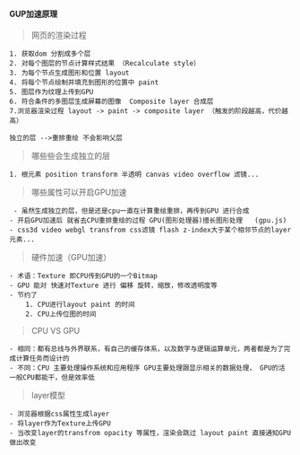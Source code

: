 ####  GUP加速原理
> 网页的渲染过程
 
    1. 获取dom 分割成多个层
    2. 对每个图层的节点计算样式结果 （Recalculate style）
    3. 为每个节点生成图形和位置 layout 
    4. 将每个节点绘制并填充到图形的位置中 paint 
    5. 图层作为纹理上传到GPU
    6. 符合条件的多图层生成屏幕的图像  Composite layer 合成层
    7.浏览器渲染过程 layout -> paint -> composite layer （触发的阶段越高，代价越高）

    独立的层 -->重排重绘 不会影响父层
    
 > 哪些些会生成独立的层
 
    1. 根元素 position transform 半透明 canvas video overflow 滤镜...

 > 哪些属性可以开启GPU加速 
 
 	 - 虽然生成独立的层，但是还是cpu一直在计算重绘重排，再传到GPU 进行合成
    - 开启GPU加速后 就省去CPU重排重绘的过程 GPU(图形处理器)擅长图形处理   (gpu.js)
    - css3d video webgl transfrom css滤镜 flash z-index大于某个相邻节点的layer元素... 
    
> 硬件加速（GPU加速）
 
    - 术语：Texture 即CPU传到GPU的一个Bitmap
    - GPU 能对 快速对Texture 进行 偏移 旋转，缩放，修改透明度等
    - 节约了 
        1. CPU进行layout paint 的时间 
        2. CPU上传位图的时间
    
 > CPU VS GPU
 
    - 相同：都有总线与外界联系，有自己的缓存体系，以及数字与逻辑运算单元，两者都是为了完成计算任务而设计的
    - 不同：CPU 主要处理操作系统和应用程序 GPU主要处理跟显示相关的数据处理， GPU的活一般CPU都能干，但是效率低
    
 > layer模型
 
    - 浏览器根据css属性生成layer
    - 将layer作为Texture上传GPU
    - 当改变layer的transfrom opacity 等属性，渲染会跳过 layout paint 直接通知GPU做出改变
    
